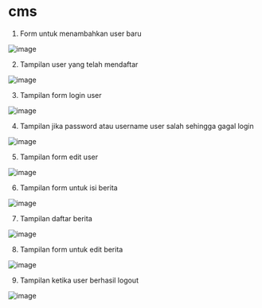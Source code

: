 # cms

1. Form untuk menambahkan user baru

![image](https://github.com/ekoalfianto/cms/assets/131840198/c986bc1d-63ce-478a-999c-66e64d40536f)

2. Tampilan user yang telah mendaftar

![image](https://github.com/ekoalfianto/cms/assets/131840198/d575e49a-edfa-4958-86b2-95dac1841ccc)

3. Tampilan form login user

![image](https://github.com/ekoalfianto/cms/assets/131840198/8afa0b5e-5099-4e60-b7b0-51b91e4137f3)

4. Tampilan jika password atau username user salah sehingga gagal login

![image](https://github.com/ekoalfianto/cms/assets/131840198/f698f545-f747-432b-a234-316d8d11e96c)

5. Tampilan form edit user

![image](https://github.com/ekoalfianto/cms/assets/131840198/1c67ed80-04d4-42f8-885e-dcfaaa599d14)

6. Tampilan form untuk isi berita

![image](https://github.com/ekoalfianto/cms/assets/131840198/30924f4b-a01d-42e1-bdc9-55ac52e3e7ed)

7. Tampilan daftar berita

![image](https://github.com/ekoalfianto/cms/assets/131840198/bed9b017-769c-47f6-82ea-e05bdf18cb28)

8. Tampilan form untuk edit berita

![image](https://github.com/ekoalfianto/cms/assets/131840198/283dab9e-0c13-4984-996a-8c9cf268e6a8)

9. Tampilan ketika user berhasil logout 

![image](https://github.com/ekoalfianto/cms/assets/131840198/e62f41ac-f783-442c-a571-09e7f4b999ab)

